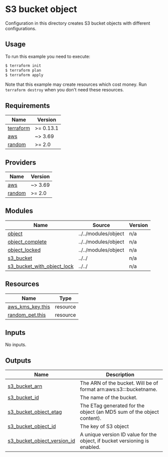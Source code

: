 # S3 bucket object

Configuration in this directory creates S3 bucket objects with different configurations.

## Usage

To run this example you need to execute:

```bash
$ terraform init
$ terraform plan
$ terraform apply
```

Note that this example may create resources which cost money. Run `terraform destroy` when you don't need these resources.

<!-- BEGINNING OF PRE-COMMIT-TERRAFORM DOCS HOOK -->
## Requirements

| Name | Version |
|------|---------|
| <a name="requirement_terraform"></a> [terraform](#requirement\_terraform) | >= 0.13.1 |
| <a name="requirement_aws"></a> [aws](#requirement\_aws) | ~> 3.69 |
| <a name="requirement_random"></a> [random](#requirement\_random) | >= 2.0 |

## Providers

| Name | Version |
|------|---------|
| <a name="provider_aws"></a> [aws](#provider\_aws) | ~> 3.69 |
| <a name="provider_random"></a> [random](#provider\_random) | >= 2.0 |

## Modules

| Name | Source | Version |
|------|--------|---------|
| <a name="module_object"></a> [object](#module\_object) | ../../modules/object | n/a |
| <a name="module_object_complete"></a> [object\_complete](#module\_object\_complete) | ../../modules/object | n/a |
| <a name="module_object_locked"></a> [object\_locked](#module\_object\_locked) | ../../modules/object | n/a |
| <a name="module_s3_bucket"></a> [s3\_bucket](#module\_s3\_bucket) | ../../ | n/a |
| <a name="module_s3_bucket_with_object_lock"></a> [s3\_bucket\_with\_object\_lock](#module\_s3\_bucket\_with\_object\_lock) | ../../ | n/a |

## Resources

| Name | Type |
|------|------|
| [aws_kms_key.this](https://registry.terraform.io/providers/hashicorp/aws/latest/docs/resources/kms_key) | resource |
| [random_pet.this](https://registry.terraform.io/providers/hashicorp/random/latest/docs/resources/pet) | resource |

## Inputs

No inputs.

## Outputs

| Name | Description |
|------|-------------|
| <a name="output_s3_bucket_arn"></a> [s3\_bucket\_arn](#output\_s3\_bucket\_arn) | The ARN of the bucket. Will be of format arn:aws:s3:::bucketname. |
| <a name="output_s3_bucket_id"></a> [s3\_bucket\_id](#output\_s3\_bucket\_id) | The name of the bucket. |
| <a name="output_s3_bucket_object_etag"></a> [s3\_bucket\_object\_etag](#output\_s3\_bucket\_object\_etag) | The ETag generated for the object (an MD5 sum of the object content). |
| <a name="output_s3_bucket_object_id"></a> [s3\_bucket\_object\_id](#output\_s3\_bucket\_object\_id) | The key of S3 object |
| <a name="output_s3_bucket_object_version_id"></a> [s3\_bucket\_object\_version\_id](#output\_s3\_bucket\_object\_version\_id) | A unique version ID value for the object, if bucket versioning is enabled. |
<!-- END OF PRE-COMMIT-TERRAFORM DOCS HOOK -->
